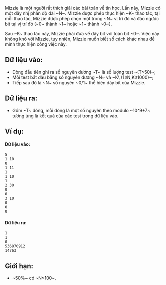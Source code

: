Mizzie là một người rất thích giải các bài toán về tin học. Lần này, Mizzie có một dãy nhị phân độ dài ~N~. Mizzie được phép thực hiện ~K~ thao tác, tại mỗi thao tác, Mizzie được phép chọn một trong ~N~ vị trí đó và đảo ngược bit tại vị trí đó (~0~ thành ~1~ hoặc ~1~ thành ~0~).

Sau ~K~ thao tác này, Mizzie phải đưa về dãy bit với toàn bit ~0~. Việc này không khó với Mizzie, tuy nhiên, Mizzie muốn biết số cách khác nhau để mình thực hiện công việc này.

## Dữ liệu vào:
- Dòng đầu tiên ghi ra số nguyên dương ~T~ là số lượng test ~(T≤50)~;
- Mỗi test bắt đầu bằng số nguyên dương ~N~ và ~K\ (1≤N,K≤1000)~;
- Tiếp sau đó là ~N~ số nguyên ~0/1~ thể hiện dãy bit của Mizzie.

## Dữ liệu ra:
- Gồm ~T~ dòng, mỗi dòng là một số nguyên theo modulo ~10^9+7~ tương ứng là kết quả của các test trong dữ liệu vào.

## Ví dụ:
#### Dữ liệu vào:
```
5
1 10
0
1 11
1
1 10
1
2 30
0
0
3 10
0
0
0
```

#### Dữ liệu ra:
```
1
1
0
536870912
14763
```

## Giới hạn:
- ~50\%~ có ~N≤100~.